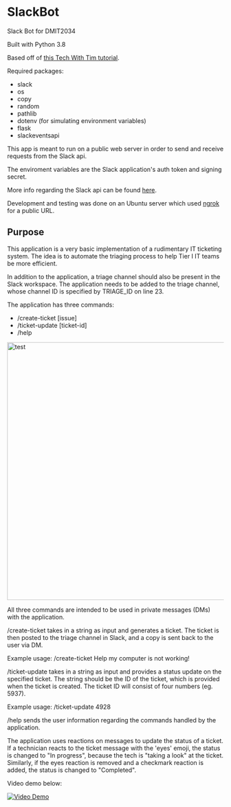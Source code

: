 # SlackBot
Slack Bot for DMIT2034

Built with Python 3.8

Based off of [this Tech With Tim tutorial](https://www.youtube.com/playlist?list=PLzMcBGfZo4-kqyzTzJWCV6lyK-ZMYECDc).

Required packages:
* slack
* os
* copy
* random
* pathlib
* dotenv (for simulating environment variables)
* flask
* slackeventsapi

This app is meant to run on a public web server in order to send and receive requests from the Slack api.

The enviroment variables are the Slack application's auth token and signing secret.

More info regarding the Slack api can be found [here](https://api.slack.com/).

Development and testing was done on an Ubuntu server which used [ngrok](https://ngrok.com/) for a public URL.

## Purpose
This application is a very basic implementation of a rudimentary IT ticketing system. The idea is to automate the triaging process to help Tier I IT teams be more efficient.

In addition to the application, a triage channel should also be present in the Slack workspace. The application needs to be added to the triage channel, whose channel ID is specified by TRIAGE_ID on line 23.

The application has three commands:
* /create-ticket [issue]
* /ticket-update [ticket-id]
* /help

<img src="https://camo.githubusercontent.com/39f71f393cb0005ec7070eb417ddccf800de82c29dbb351e9b1463bc7c446b67/68747470733a2f2f692e696d6775722e636f6d2f555638376d52362e706e67" alt="test" data-canonical-src="https://i.imgur.com/UV87mR6.png" width=800 height=600>

All three commands are intended to be used in private messages (DMs) with the application.

/create-ticket takes in a string as input and generates a ticket. The ticket is then posted to the triage channel in Slack, and a copy is sent back to the user via DM.

Example usage: /create-ticket Help my computer is not working!

/ticket-update takes in a string as input and provides a status update on the specified ticket. The string should be the ID of the ticket, which is provided when the ticket is created. The ticket ID will consist of four numbers (eg. 5937).

Example usage: /ticket-update 4928

/help sends the user information regarding the commands handled by the application.

The application uses reactions on messages to update the status of a ticket. If a technician reacts to the ticket message with the 'eyes' emoji, the status is changed to "In progress", because the tech is "taking a look" at the ticket. Similarly, if the eyes reaction is removed and a checkmark reaction is added, the status is changed to "Completed".

Video demo below:

[![Video Demo](https://img.youtube.com/vi/wkeUGJKRiuw/maxresdefault.jpg)](https://www.youtube.com/watch?v=wkeUGJKRiuw)
